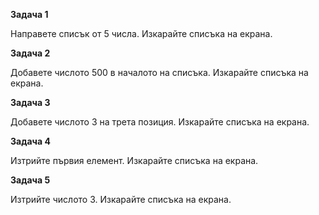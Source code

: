 **Задача 1**

Направете списък от 5 числа. Изкарайте списъка на екрана.



**Задача 2**

Добавете числото 500 в началото на списъка. Изкарайте списъка на екрана.



**Задача 3**

Добавете числото 3 на трета позиция. Изкарайте списъка на екрана.



**Задача 4**

Изтрийте първия елемент. Изкарайте списъка на екрана.



**Задача 5**

Изтрийте числото 3. Изкарайте списъка на екрана.